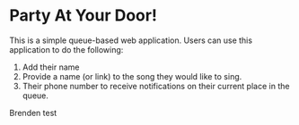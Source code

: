 # Party At Your Door!

This is a simple queue-based web application. Users can use this application to do the following:

1. Add their name
2. Provide a name (or link) to the song they would like to sing.
3. Their phone number to receive notifications on their current place in the queue.

Brenden test
